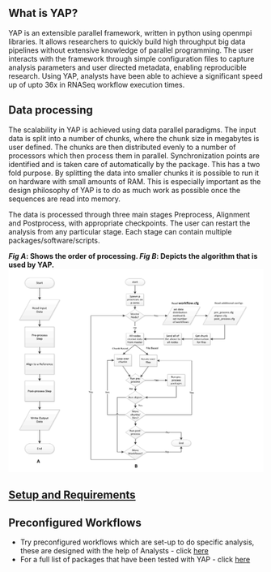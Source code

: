 What is YAP?
-------------

YAP is an extensible parallel framework, written in python using openmpi libraries. It allows researchers to quickly build high throughput big data pipelines without extensive knowledge of parallel programming. The user interacts with the framework through simple configuration files to capture analysis parameters and user directed metadata, enabling reproducible research. Using YAP, analysts have been able to achieve a significant speed up of upto 36x in RNASeq workflow execution times.

## Data processing
The scalability in YAP is achieved  using data parallel paradigms. The input data is split into a number of chunks, where the chunk size in megabytes is user defined. The chunks are then distributed evenly to a number of processors which then process them in parallel. Synchronization points are identified and is taken care of automatically by the package. This has a two fold purpose. By splitting the data into smaller chunks it is possible to run it on hardware with small amounts of RAM. This is especially important as the design philosophy of YAP is to do as much work as possible once the sequences are read into memory.

The data is processed through three main stages Preprocess, Alignment and Postprocess, with appropriate checkpoints. The user can restart the analysis from any particular stage. Each stage can contain multiple packages/software/scripts. 

**_Fig A_: Shows the order of processing. _Fig B_: Depicts the algorithm that is used by YAP.**
![Image](flowchart.png "(A) Data flow. (B) Dataprocessing")

## [Setup and Requirements](setup.md)

## Preconfigured Workflows
 
* Try preconfigured workflows which are set-up to do specific analysis, these are designed with the help of Analysts - click [here](preconfigured_workflow.md)
* For a full list of packages that have been tested with YAP - click [here](packages.md) 
